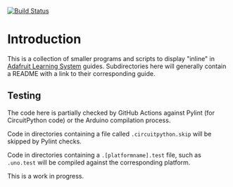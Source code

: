 [![Build Status](https://travis-ci.com/adafruit/Adafruit_Learning_System_Guides.svg?branch=main)](https://travis-ci.com/adafruit/Adafruit_Learning_System_Guides)
# Introduction

This is a collection of smaller programs and scripts to display "inline" in
[Adafruit Learning System][learn] guides.  Subdirectories here will generally
contain a README with a link to their corresponding guide.

## Testing

The code here is partially checked by GitHub Actions against Pylint (for
CircuitPython code) or the Arduino compilation process.

Code in directories containing a file called `.circuitpython.skip` will be
skipped by Pylint checks.

Code in directories containing a `.[platformname].test` file, such as
`.uno.test` will be compiled against the corresponding platform.

This is a work in progress.

[learn]: https://learn.adafruit.com/


